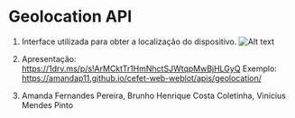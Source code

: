 # Geolocation API

1) Interface utilizada para obter a localização do dispositivo.
![Alt text](/imagem/geolocation?raw=true "Geolocation")

2) Apresentação: https://1drv.ms/p/s!ArMCktTr1HmNhctSJWtqpMwBjHLGyQ 
Exemplo: https://amandap11.github.io/cefet-web-weblot/apis/geolocation/

3) Amanda Fernandes Pereira, Brunho Henrique Costa Coletinha, Vinícius Mendes Pinto
